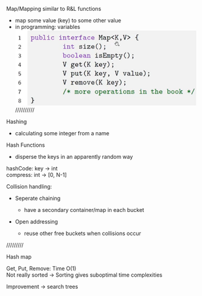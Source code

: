 Map/Mapping similar to R&L functions

- map some value (key) to some other value
- in programming: variables
 ![Exported image](Exported%20image%2020241209225415-0.png)   
//////////
 
Hashing

- calculating some integer from a name
 
Hash Functions

- disperse the keys in an apparently random way
 
hashCode: key -> int  
compress: int -> [0, N-1]
 
Collision handling:

- Seperate chaining
    
    - have a secondary container/map in each bucket
- Open addressing
    
    - reuse other free buckets when collisions occur
   

/////////
 
Hash map
 
Get, Put, Remove: Time O(1)  
Not really sorted -> Sorting gives suboptimal time complexities
 
Improvement -> search trees